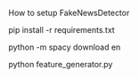 How to setup FakeNewsDetector

pip install -r requirements.txt

python -m spacy download en

python feature_generator.py
